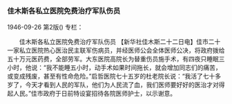 ### 佳木斯各私立医院免费治疗军队伤员

1946-09-26
第2版()
专栏：

　　佳木斯各私立医院免费治疗军队伤员
    【新华社佳木斯二十二日电】佳市二十一家私立医院热心医治民主联军伤病员，并经医师公会全体医师公决，将政府拨给五十万元医药费，全部劳军。大东医院高院长为替重伤员施手术，有四夜只睡眠三小时，他说：“我不能睡五小时，动手术如果时间拖长，就会增加同志们的痛苦，或变成残废，甚至有性命危险。”启哲医院七十五岁的杜老院长说：“我活了七十多岁了，今天才看到人民的军队，他们为人民流了血，我们医师要好好的医治才对得起人民。”佳市政府于日前特设宴招待各院医师护士，以示谢意。
